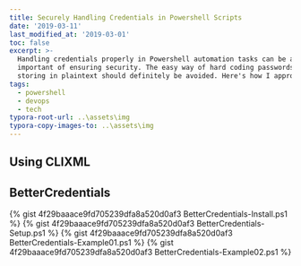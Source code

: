 ```yaml
---
title: Securely Handling Credentials in Powershell Scripts
date: '2019-03-11'
last_modified_at: '2019-03-01'
toc: false
excerpt: >-
  Handling credentials properly in Powershell automation tasks can be a very
  important of ensuring security. The easy way of hard coding passwords or
  storing in plaintext should definitely be avoided. Here's how I approach it.
tags:
  - powershell
  - devops
  - tech
typora-root-url: ..\assets\img
typora-copy-images-to: ..\assets\img
---
```

## Using CLIXML

## BetterCredentials

{% gist 4f29baaace9fd705239dfa8a520d0af3 BetterCredentials-Install.ps1 %}
{% gist 4f29baaace9fd705239dfa8a520d0af3 BetterCredentials-Setup.ps1 %}
{% gist 4f29baaace9fd705239dfa8a520d0af3 BetterCredentials-Example01.ps1 %}
{% gist 4f29baaace9fd705239dfa8a520d0af3 BetterCredentials-Example02.ps1 %}
